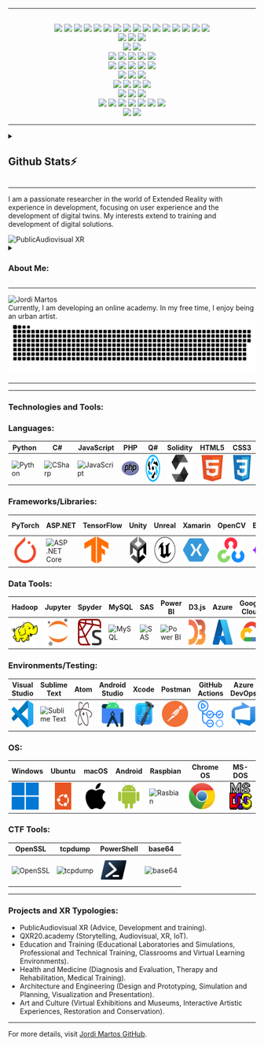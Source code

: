 <p align="center">
 <img src="https://komarev.com/ghpvc/?username=jordimartos&style=for-the-badge&color=blueviolet" alt=""/>
</P>

---

<p align="center">
 <br>
 <img src="https://img.shields.io/badge/Patreon-F96854?style=for-the-badge&logo=patreon&logoColor=white"/>
 <img src="https://img.shields.io/badge/LinkedIn-0077B5?style=for-the-badge&logo=linkedin&logoColor=white"/>
 <img src="https://img.shields.io/badge/Behance-0054F7?style=for-the-badge&logo=behance&logoColor=white"/>
 <img src="https://img.shields.io/badge/AngelList-000000?style=for-the-badge&logo=AngelList&logoColor=white"/>
 <img src="https://img.shields.io/badge/Google_Play-414141?style=for-the-badge&logo=google-play&logoColor=white"/>
 <img src="https://img.shields.io/badge/YouTube-FF0000?style=for-the-badge&logo=youtube&logoColor=white"/>
 <img src="https://img.shields.io/badge/Steam-000000?style=for-the-badge&logo=steam&logoColor=white"/>
 <img src="https://img.shields.io/badge/Codepen-000000?style=for-the-badge&logo=codepen&logoColor=white"/>
 <img src="https://img.shields.io/badge/TikTok-000000?style=for-the-badge&logo=tiktok&logoColor=white"/>
 <img src="https://img.shields.io/badge/Mastodon-6364FF?style=for-the-badge&logo=Mastodon&logoColor=white"/>
 <img src="https://img.shields.io/badge/X-000000?style=for-the-badge&logo=x&logoColor=white"/>
 <img src="https://img.shields.io/badge/WhatsApp-25D366?style=for-the-badge&logo=WhatsApp&logoColor=white"/>
 <img src="https://img.shields.io/badge/Facebook-1877F2?style=for-the-badge&logo=facebook&logoColor=white"/>
 <img src="https://img.shields.io/badge/Instagram-E4405F?style=for-the-badge&logo=instagram&logoColor=white"/>
 <img src="https://img.shields.io/badge/Pinterest-%23E60023.svg?&style=for-the-badge&logo=Pinterest&logoColor=white"/>
 <img src="https://img.shields.io/badge/SoundCloud-FF3300?style=for-the-badge&logo=soundcloud&logoColor=white"/>
<br>
 <img src="https://img.shields.io/badge/Academia-fff?style=for-the-badge&logo=academia&logoColor=black"/>
 <img src="https://img.shields.io/badge/Medium-12100E?style=for-the-badge&logo=medium&logoColor=white"/>
 <img src="https://img.shields.io/badge/Slideshare-0077B5?style=for-the-badge&logo=slideshare&logoColor=white"/>
<br>
 <img src="https://img.shields.io/badge/PayPal-00457C?style=for-the-badge&logo=paypal&logoColor=white"/>
 <img src="https://img.shields.io/badge/Stripe-626CD9?style=for-the-badge&logo=Stripe&logoColor=white"/>
<br>
 <img src="https://img.shields.io/badge/Twitch-9146FF?style=for-the-badge&logo=twitch&logoColor=white"/>
 <img src="https://img.shields.io/badge/Udemy-EC5252?style=for-the-badge&logo=Udemy&logoColor=white"/>
 <img src="https://img.shields.io/badge/W3Schools-04AA6D?style=for-the-badge&logo=W3Schools&logoColor=white"/>
 <img src="https://img.shields.io/badge/ChatGPT-74aa9c?style=for-the-badge&logo=openai&logoColor=white"/>
 <img src="https://img.shields.io/badge/Gemini-8E75B2?style=for-the-badge&logo=googlebard&logoColor=fff"/>
<br>
 <img src="https://img.shields.io/badge/Slack-4A154B?style=for-the-badge&logo=slack&logoColor=white"/>
 <img src="https://img.shields.io/badge/Discord-5865F2?style=for-the-badge&logo=discord&logoColor=white"/>
 <img src="https://img.shields.io/badge/Zoom-2D8CFF?style=for-the-badge&logo=zoom&logoColor=white"/>
 <img src="https://img.shields.io/badge/Microsoft_Teams-6264A7?style=for-the-badge&logo=microsoft-teams&logoColor=white"/>
 <img src="https://img.shields.io/badge/Google%20Meet-00897B?style=for-the-badge&logo=google-meet&logoColor=white"/>
<br>
 <img src="https://img.shields.io/badge/web3%20js-F16822?style=for-the-badge&logo=web3.js&logoColor=white"/>
 <img src="https://img.shields.io/badge/Ethereum-3C3C3D?style=for-the-badge&logo=Ethereum&logoColor=white"/>
 <img src="https://img.shields.io/badge/Blockchain.com-121D33?logo=blockchaindotcom&logoColor=fff&style=for-the-badge"/>
<br>
 <img src="https://img.shields.io/badge/Google%20Analytics-E37400?style=for-the-badge&logo=google%20analytics&logoColor=white"/>
 <img src="https://img.shields.io/badge/Google%20Sheets-34A853?style=for-the-badge&logo=google-sheets&logoColor=white"/>
 <img src="https://img.shields.io/badge/Microsoft_Office-D83B01?style=for-the-badge&logo=microsoft-office&logoColor=white"/>
 <img src="https://img.shields.io/badge/Microsoft_Excel-217346?style=for-the-badge&logo=microsoft-excel&logoColor=white"/>
<br> 
 <img src="https://img.shields.io/badge/Adobe%20Creative%20Cloud-DA1F26?style=for-the-badge&logo=Adobe%20Creative%20Cloud&logoColor=white"/>
 <img src="https://img.shields.io/badge/blender-%23F5792A.svg?style=for-the-badge&logo=blender&logoColor=white"/>
 <img src="https://img.shields.io/badge/Godot-478CBF?style=for-the-badge&logo=GodotEngine&logoColor=white"/>
<br>
 <img src="https://img.shields.io/badge/MDN_Web_Docs-black?style=for-the-badge&logo=mdnwebdocs&logoColor=white"/>
 <img src="https://img.shields.io/badge/Markdown-000000?style=for-the-badge&logo=markdown&logoColor=white"/>
 <img src="https://img.shields.io/badge/Xampp-F37623?style=for-the-badge&logo=xampp&logoColor=white"/>
 <img src="https://img.shields.io/badge/WebAssembly-654FF0?style=for-the-badge&logo=WebAssembly&logoColor=white"/>
 <img src="https://img.shields.io/badge/firebase-ffca28?style=for-the-badge&logo=firebase&logoColor=black"/>
 <img src="https://img.shields.io/badge/OpenGL-FFFFFF?style=for-the-badge&logo=opengl"/>
 <img src="https://img.shields.io/badge/VirtualBox-21416b?style=for-the-badge&logo=VirtualBox&logoColor=white"/>
 <br>
 <img src="https://img.shields.io/badge/Arduino-00979D?style=for-the-badge&logo=Arduino&logoColor=white"/>
 <img src="https://img.shields.io/badge/Raspberry%20Pi-A22846?style=for-the-badge&logo=Raspberry%20Pi&logoColor=white"/>
</p>

---

<details>
<summary>
 
 ## Github Stats⚡
 
 </summary>

<p align="center">
 <img src="https://github-profile-summary-cards.vercel.app/api/cards/profile-details?username=jordimartos&theme=synthwave"/><br>
 <img width="800" height="220" src="https://streak-stats.demolab.com?user=jordimartos&theme=synthwave&hide_border=true&border_radius=5&card_width=800"><br>  <img width="600" height="200" src="https://github-readme-stats.vercel.app/api?username=jordimartos&show_icons=true&theme=synthwave">
 <img width="400" height="200" src="https://github-readme-stats.vercel.app/api/top-langs/?username=jordimartos&size_weight=0.0005&count_weight=0.3&layout=compact&theme=synthwave"><br><br>
  <img src="https://github-readme-activity-graph.vercel.app/graph?username=jordimartos&theme=xcode"/><br><br>
  <img src="https://github-profile-trophy.vercel.app/?username=jordimartos&theme=dracula"/> 
</P>

</details>

---

I am a passionate researcher in the world of Extended Reality with experience in development, focusing on user experience and the development of digital twins. 
My interests extend to training and development of digital solutions. 

<img src="https://github.com/PublicAudiovisualXR/Site_PublicAudiovisual_XR/blob/main/assets/Images/Gif/DocsU_GarageStories_CCCB.gif" title="PublicAudiovisual XR"  alt="PublicAudiovisual XR"/> 
<details>
<summary>
 
 ### About Me:
 
 </summary>

### Mentoring and talks:

- 4th International Conference on Virtual Reality
- HealthTech 2030
- The future of HealthTech2030
- DOC-U Experiencias inmersivas
- Festival LH-XR 2020
- GS X DOCSBCN
- LEA (Laboratorio de Educación Aumentada)
- CEFIRE #RealitatVirtual i #RealitatAugmentada a l'aula
- 2ª edició de fira FRICS 2017
- Exposición "Press Start" del Espai Cultura
- Hack And Art Day #8
- Immersió & LeagueOfLegends al JovesSagnier
- Linkafesta 2016 al Jardins de la Pau
- Consumo y creación de contenidos inmersivos (INS Premià de Mar)
- Fotografia esfèrica immersiva al SabaTIC
- Taller RealitatVirtual i Educació al Pla de l'Estany
- RealitatVirtual i Educació a la Jornada mSchools Mobile World Capital
- Frics
- Tecnologia i societat, RealidadVirtual en MakerConvent VR
- Workshop immersiu de Terror amb OculusRift i GoogleCardboard
- Mini Maker Faire Barcelona
- Taller sobre Realidad Virtual y Educación en Espiral, UOC
- III edició Recorreguts Sonors. Accions i Mutacions Sonores
- Realitat Virtual inmersiva i Astronomia
- European Balloon Festival
- MAD Barcelona - II Simultaneous Digital Art Show
- Itnig
- Aumentame
- XIII Jornades Tecnòlogiques de STUCOM
- La Caja Fuerte - Laboratorio Artístico
- TicDate
- 1er Barcelona Virtual Reality Meetup
- Primer taller VR en "Orgatecnos"
- Primera app VR educativa en catalan en "HackatH2On".

 </details>

---

<p align="center">
 
 <img src="https://github.com/PublicAudiovisualXR/Site_PublicAudiovisual_XR/blob/main/assets/Images/Gif/DemoQXR20_1.gif" title="Jordi Martos"  alt="Jordi Martos"/><br>
 Currently, I am developing an online academy. In my free time, I enjoy being an urban artist.
 <img width="1000" src="assets/github-snake.svg" alt="snake"/>
</p>

 ---
 

---

### Technologies and Tools:

### Languages:
| Python | C# | JavaScript | PHP | Q# | Solidity | HTML5 | CSS3 |
|----------|----------|----------|----------|----------|----------|----------|----------|
| <img src="https://techstack-generator.vercel.app/python-icon.svg" title="Python"  alt="Python" width="55" height="55"/> | <img src="https://techstack-generator.vercel.app/csharp-icon.svg" title="CSharp"  alt="CSharp" width="55" height="55"/> | <img src="https://techstack-generator.vercel.app/js-icon.svg" title="JavaScript"  alt="JavaScript" width="55" height="55"/> | <img src="https://github.com/devicons/devicon/blob/master/icons/php/php-original.svg" title="PHP"  alt="PHP" width="55" height="55"/> | <img src="https://github.com/devicons/devicon/blob/master/icons/quasar/quasar-original.svg" title="Quasar"  alt="Quasar" width="55" height="55"/> | <img src="https://github.com/devicons/devicon/blob/master/icons/solidity/solidity-original.svg" title="solidity" alt="solidity" width="55" height="55"/> | <img src="https://github.com/devicons/devicon/blob/master/icons/html5/html5-original.svg" title="Html5"  alt="Html5" width="55" height="55"/> | <img src="https://github.com/devicons/devicon/blob/master/icons/css3/css3-original.svg" title="Css3"  alt="Css3" width="55" height="55"/> |

### Frameworks/Libraries:
| PyTorch | ASP.NET | TensorFlow | Unity | Unreal | Xamarin | OpenCV | Bootstrap | Three.js | A-Frame | WebXR |
|----------|----------|----------|----------|----------|----------|----------|----------|----------|----------|----------|
| <img src="https://github.com/devicons/devicon/blob/master/icons/pytorch/pytorch-original.svg" title="PyTorch"  alt="PyTorch" width="55" height="55"/> | <img src="https://github.com/dotnet/docs/blob/cb475ed45f881e9462e34764480d3b0ebce85e91/docs/images/hub/netcore.svg" title="ASP .NET Core"  alt="ASP .NET Core" width="55" height="55"/> | <img src="https://github.com/devicons/devicon/blob/master/icons/tensorflow/tensorflow-original.svg" title="TensorFlow"  alt="TensorFlow" width="55" height="55"/> | <img src="https://github.com/devicons/devicon/blob/master/icons/unity/unity-original.svg" title="Unity"  alt="Unity" width="55" height="55"/> | <img src="https://github.com/devicons/devicon/blob/master/icons/unrealengine/unrealengine-original.svg" title="Unreal"  alt="Unreal" width="55" height="55"/> | <img src="https://github.com/devicons/devicon/blob/master/icons/xamarin/xamarin-original.svg" title="Xamarin"  alt="Xamarin" width="55" height="55"/> | <img src="https://github.com/devicons/devicon/blob/master/icons/opencv/opencv-original.svg" title="OpenCV"  alt="OpenCV" width="55" height="55"/> | <img src="https://github.com/devicons/devicon/blob/master/icons/bootstrap/bootstrap-original.svg" title="Bootstrap"  alt="Boostrap" width="55" height="55"/> |<img src="https://github.com/devicons/devicon/blob/master/icons/threejs/threejs-original.svg" title="Bootstrap"  alt="Boostrap" width="55" height="55"/> | <img src="https://upload.wikimedia.org/wikipedia/commons/9/92/A-Frame_logo.png" title="A-Frame"  alt="A-Frame" width="55" height="55"/> | <img src="https://immersiveweb.dev/webxr-logo.svg" title="WebXR"  alt="WebXR" width="55" height="55"/> |

### Data Tools:
| Hadoop | Jupyter | Spyder | MySQL | SAS | Power BI | D3.js | Azure | Google Cloud | Git | GitHub | CUDA |
|----------|----------|----------|----------|----------|----------|----------|----------|----------|----------|----------|----------|
| <img src="https://github.com/devicons/devicon/blob/master/icons/hadoop/hadoop-original.svg" title="Hadoop"  alt="Hadoop" width="55" height="55"/> | <img src="https://github.com/devicons/devicon/blob/master/icons/jupyter/jupyter-original.svg" title="Jupyter"  alt="Jupyter" width="55" height="55"/> | <img src="https://github.com/devicons/devicon/blob/master/icons/spyder/spyder-original.svg" title="Spyder"  alt="Spyder" width="55" height="55"/> | <img src="https://techstack-generator.vercel.app/mysql-icon.svg" title="MySQL"  alt="MySQL" width="55" height="55"/> | <img src="https://techstack-generator.vercel.app/sass-icon.svg" title="SAS"  alt="SAS" width="55" height="55"/> | <img src="https://github.com/microsoft/PowerBI-Icons/blob/main/SVG/Power-BI.svg" title="Power BI"  alt="Power BI" width="55" height="55"/> | <img src="https://github.com/devicons/devicon/blob/master/icons/d3js/d3js-original.svg" title="D3.js"  alt="d3.js" width="55" height="55"/> | <img src="https://github.com/devicons/devicon/blob/master/icons/azure/azure-original.svg" title="Azure"  alt="Azure" width="55" height="55"/> | <img src="https://github.com/devicons/devicon/blob/master/icons/googlecloud/googlecloud-original.svg" title="Google Cloud"  alt="Google Cloud" width="55" height="55"/> | <img src="https://github.com/devicons/devicon/blob/master/icons/git/git-original.svg" title="Git"  alt="Git" width="55" height="55"/> | <img src="https://techstack-generator.vercel.app/github-icon.svg" title="GitHub"  alt="GitHub" width="55" height="55"/> | <img src="https://www-igm.univ-mlv.fr/~dr/XPOSE2011/CUDA/img/nvidia_logo.svg" title="CUDA"  alt="CUDA" width="55" height="55"/> |

### Environments/Testing:
| Visual Studio | Sublime Text | Atom | Android Studio | Xcode | Postman | GitHub Actions | Azure DevOps | JIRA | Trello | npm | Yarn |
|----------|----------|----------|----------|----------|----------|----------|----------|----------|----------|----------|----------|
| <img src="https://github.com/devicons/devicon/blob/master/icons/vscode/vscode-original.svg" title="Visual Studio Code"  alt="Visual Studio Code" width="55" height="55"/> | <img src="https://upload.wikimedia.org/wikipedia/commons/7/79/Breezeicons-apps-48-sublime-text.svg" title="Sublime Text"  alt="Sublime Text" width="55" height="55"/> | <img src="https://github.com/devicons/devicon/blob/master/icons/atom/atom-original.svg" title="Atom"  alt="Atom" width="55" height="55"/> | <img src="https://github.com/devicons/devicon/blob/master/icons/androidstudio/androidstudio-original.svg" title="Android Studio"  alt="Android Studio" width="55" height="55"/> | <img src="https://github.com/devicons/devicon/blob/master/icons/xcode/xcode-original.svg" title="Xcode"  alt="Xcode" width="55" height="55"/> | <img src="https://github.com/devicons/devicon/blob/master/icons/postman/postman-original.svg" title="Postman"  alt="Postman" width="55" height="55"/> |  <img src="https://github.com/devicons/devicon/blob/master/icons/githubactions/githubactions-original.svg" title="GitHub Actions"  alt="GitHub Actions" width="55" height="55"/> | <img src="https://github.com/devicons/devicon/blob/master/icons/azuredevops/azuredevops-original.svg" title="Azure DevOps"  alt="Azure DevOps" width="55" height="55"/> | <img src="https://github.com/devicons/devicon/blob/master/icons/jira/jira-original.svg" title="Jira"  alt="Jira" width="55" height="55"/> | <img src="https://github.com/devicons/devicon/blob/master/icons/trello/trello-original.svg" title="Trello"  alt="Trello" width="55" height="55"/> | <img src="https://github.com/devicons/devicon/blob/master/icons/npm/npm-original-wordmark.svg" title="npm"  alt="npm" width="55" height="55"/> | <img src="https://github.com/devicons/devicon/blob/master/icons/yarn/yarn-original.svg" title="Yarn"  alt="Yarn" width="55" height="55"/> |

### OS:
| Windows | Ubuntu | macOS | Android | Raspbian | Chrome OS | MS-DOS |
|----------|----------|----------|----------|----------|----------|----------|
| <img src="https://github.com/devicons/devicon/blob/master/icons/windows11/windows11-original.svg" title="Windows"  alt="Windows" width="55" height="55"/> | <img src="https://github.com/devicons/devicon/blob/master/icons/ubuntu/ubuntu-original.svg" title="Ubuntu"  alt="Ubuntu" width="55" height="55"/> | <img src="https://github.com/devicons/devicon/blob/master/icons/apple/apple-original.svg" title="macOS"  alt="macOS" width="55" height="55"/> | <img src="https://github.com/devicons/devicon/blob/master/icons/android/android-original.svg" title="Android"  alt="Android" width="55" height="55"/> | <img src="https://github.com/devicons/devicon/blob/master/icons/raspbian/raspbian-original.svg" title="Raspbian"  alt="Rasbian" width="55" height="55"/> | <img src="https://github.com/devicons/devicon/blob/master/icons/chrome/chrome-original.svg" title="Google OS"  alt="Google OS" width="55" height="55"/> | <img src="https://github.com/devicons/devicon/blob/master/icons/msdos/msdos-original.svg" title="MS-DOS"  alt="MS-DOS" width="55" height="55"/> |

### CTF Tools:
| OpenSSL | tcpdump | PowerShell | base64 |
|----------|----------|----------|----------|
| <img src="https://github.com/devicons/devicon/blob/master/icons/openssl/openssl-original.svg" title="OpenSSL"  alt="OpenSSL" width="55" height="55"/> | <img src="https://github.com/devicons/devicon/blob/master/icons/tcpdump/tcpdump-original.svg" title="tcpdump"  alt="tcpdump" width="55" height="55"/> | <img src="https://github.com/devicons/devicon/blob/master/icons/powershell/powershell-original.svg" title="PowerShell"  alt="PowerShell" width="55" height="55"/> | <img src="https://github.com/devicons/devicon/blob/master/icons/base64/base64-original.svg" title="base64"  alt="base64" width="55" height="55"/> |

---

### Projects and XR Typologies:

- PublicAudiovisual XR (Advice, Development and training).
- QXR20.academy (Storytelling, Audiovisual, XR, IoT).
- Education and Training (Educational Laboratories and Simulations, Professional and Technical Training, Classrooms and Virtual Learning Environments).
- Health and Medicine (Diagnosis and Evaluation, Therapy and Rehabilitation, Medical Training).
- Architecture and Engineering (Design and Prototyping, Simulation and Planning, Visualization and Presentation).
- Art and Culture (Virtual Exhibitions and Museums, Interactive Artistic Experiences, Restoration and Conservation).

---



For more details, visit [Jordi Martos GitHub](https://github.com/jordimartos).

